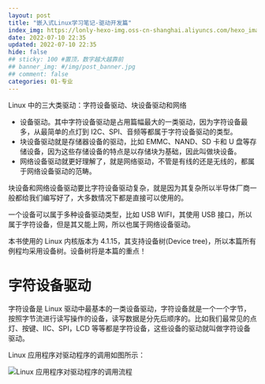 ```yaml
---
layout: post
title: "嵌入式Linux学习笔记-驱动开发篇"
index_img: https://lonly-hexo-img.oss-cn-shanghai.aliyuncs.com/hexo_images/嵌入式Linux学习笔记/1654315471941.png
date: 2022-07-10 22:35
updated: 2022-07-10 22:35
hide: false
## sticky: 100 #置顶，数字越大越靠前
## banner_img: #/img/post_banner.jpg
## comment: false
categories: 01-专业
---
```


Linux 中的三大类驱动：字符设备驱动、块设备驱动和网络

- 设备驱动。其中字符设备驱动是占用篇幅最大的一类驱动，因为字符设备最多，从最简单的点灯到 I2C、SPI、音频等都属于字符设备驱动的类型。
- 块设备驱动就是存储器设备的驱动，比如 EMMC、NAND、SD 卡和 U 盘等存储设备，因为这些存储设备的特点是以存储块为基础，因此叫做块设备。
- 网络设备驱动就更好理解了，就是网络驱动，不管是有线的还是无线的，都属于网络设备驱动的范畴。

块设备和网络设备驱动要比字符设备驱动复杂，就是因为其复杂所以半导体厂商一般都给我们编写好了，大多数情况下都是直接可以使用的。

一个设备可以属于多种设备驱动类型，比如 USB WIFI，其使用 USB 接口，所以属于字符设备，但是其又能上网，所以也属于网络设备驱动。

本书使用的 Linux 内核版本为 4.1.15，其支持设备树(Device tree)，所以本篇所有例程均采用设备树。设备树将是本篇的重点！

# 字符设备驱动

字符设备是 Linux 驱动中最基本的一类设备驱动，字符设备就是一个一个字节，按照字节流进行读写操作的设备，读写数据是分先后顺序的。比如我们最常见的点灯、按键、IIC、SPI，LCD 等等都是字符设备，这些设备的驱动就叫做字符设备驱动。

Linux 应用程序对驱动程序的调用如图所示：

![Linux 应用程序对驱动程序的调用流程](https://lonly-hexo-img.oss-cn-shanghai.aliyuncs.com/hexo_images/嵌入式Linux学习笔记-驱动开发篇/1658498584694.png)

<!--more-->
